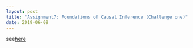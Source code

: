 ```yaml
---
layout: post
title: "Assignment7: Foundations of Causal Inference (Challenge one)"
date: 2019-06-09
---
```

see[here]({{site.baseurl}}/microecon/assignment7.pdf)
